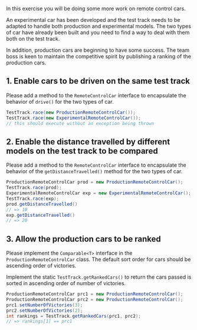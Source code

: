 In this exercise you will be doing some more work on remote control cars.

An experimental car has been developed and the test track needs to be adapted to handle both production and experimental models. The two types of car have already been built and you need to find a way to deal with them both on the test track.

In addition, production cars are beginning to have some success. The team boss is keen to maintain the competitive spirit by publishing a ranking of the production cars.

## 1. Enable cars to be driven on the same test track

Please add a method to the `RemoteControlCar` interface to encapsulate the behavior of `drive()` for the two types of car.

```java
TestTrack.race(new ProductionRemoteControlCar());
TestTrack.race(new ExperimentalRemoteControlCar());
// this should execute without an exception being thrown
```

## 2. Enable the distance travelled by different models on the test track to be compared

Please add a method to the `RemoteControlCar` interface to encapsulate the behavior of the `getDistanceTravelled()` method for the two types of car.

```java
ProductionRemoteControlCar prod = new ProductionRemoteControlCar();
TestTrack.race(prod);
ExperimentalRemoteControlCar exp = new ExperimentalRemoteControlCar();
TestTrack.race(exp);
prod.getDistanceTravelled()
// => 10
exp.getDistanceTravelled()
// => 20
```

## 3. Allow the production cars to be ranked

Please implement the `Comparable<T>` interface in the `ProductionRemoteControlCar` class. The default sort order for cars should be ascending order of victories.

Implement the static `TestTrack.getRankedCars()` to return the cars passed is sorted in ascending order of number of victories.

```java
ProductionRemoteControlCar prc1 = new ProductionRemoteControlCar();
ProductionRemoteControlCar prc2 = new ProductionRemoteControlCar();
prc1.setNumberOfVictories(3);
prc2.setNumberOfVictories(2);
int rankings = TestTrack.getRankedCars(prc1, prc2);
// => rankings[1] == prc1
```
